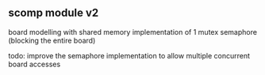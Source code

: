 ## scomp module v2

board modelling with shared memory
implementation of 1 mutex semaphore (blocking the entire board)

todo: improve the semaphore implementation to allow multiple concurrent board accesses